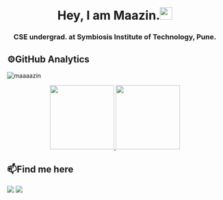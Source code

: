 <h1 align="center">Hey, I am Maazin.<img src="https://github.com/TheDudeThatCode/TheDudeThatCode/blob/master/Assets/Hi.gif" width="29px"></h1>
<h3 align="center">CSE undergrad. at Symbiosis Institute of Technology, Pune.</h3>


## ⚙️GitHub Analytics

<p align="left"> <img src="https://komarev.com/ghpvc/?username=maaaazin&label=Profile%20views&color=0e75b6&style=flat" alt="maaaazin" /> </p>


<p align="center">
<a href="https://github.com/maaaazin">
  <img height="150em" src="https://github-readme-stats-eight-theta.vercel.app/api?username=maaaazin&show_icons=true&theme=algolia&include_all_commits=true&count_private=true"/>
  <img height="150em" src="https://github-readme-stats-eight-theta.vercel.app/api/top-langs/?username=maaaazin&layout=compact&langs_count=8&theme=algolia&include_all_commits=true&count_private=true"/>
</a>
</p>


## 📫Find me here

<a href="www.linkedin.com/in/maazin-kazi-9150bb257"><img src="https://img.shields.io/badge/LinkedIn-0077B5?style=for-the-badge&logo=linkedin&logoColor=white"></a>
<a href="mailto:maazinazim@gmail.com? subject=Via Github"><img src="https://img.shields.io/badge/Gmail-D14836?style=for-the-badge&logo=gmail&logoColor=white"></a>
